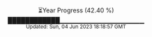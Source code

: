 <p align="center">
⏳Year Progress (42.40 %) <br>
████████████▁▁▁▁▁▁▁▁▁▁▁▁▁▁▁▁▁▁ <br>
<sub>Updated: Sun, 04 Jun 2023 18:18:57 GMT</sub>
</p>

